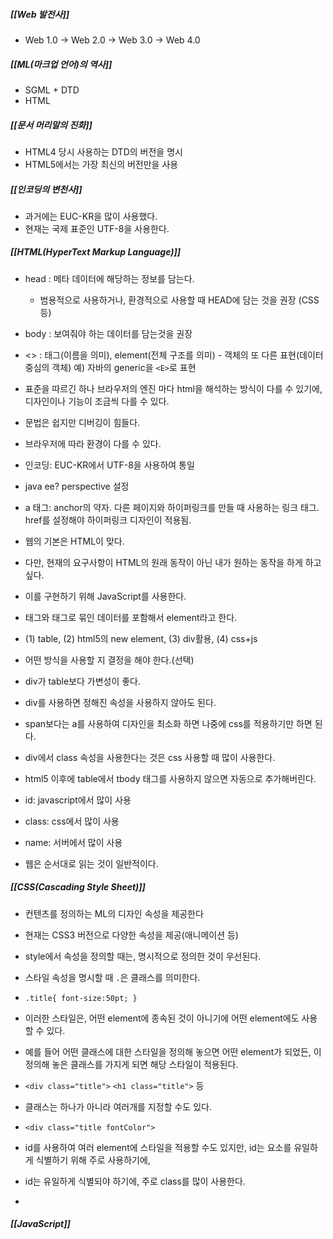 ##### [[Web 발전사]]
- Web 1.0 → Web 2.0 → Web 3.0 → Web 4.0 

##### [[ML(마크업 언어)의 역사]]
- SGML + DTD
- HTML

##### [[문서 머리말의 진화]]
- HTML4 당시 사용하는 DTD의 버전을 명시
- HTML5에서는 가장 최신의 버전만을 사용

##### [[인코딩의 변천사]]
- 과거에는 EUC-KR을 많이 사용했다.
- 현재는 국제 표준인 UTF-8을 사용한다.

##### [[HTML(HyperText Markup Language)]]
- head : 메타 데이터에 해당하는 정보를 담는다.
	- 범용적으로 사용하거나, 환경적으로 사용할 때 HEAD에 담는 것을 권장 (CSS 등)
- body : 보여줘야 하는 데이터를 담는것을 권장


- <> : 태그(이름을 의미), element(전체 구조를 의미) - 객체의 또 다른 표현(데이터 중심의 객체) 예) 자바의 generic을 `<E>`로 표현
- 표준을 따르긴 하나 브라우저의 엔진 마다 html을 해석하는 방식이 다를 수 있기에, 디자인이나 기능이 조금씩 다를 수 있다.

- 문법은 쉽지만 디버깅이 힘들다.
- 브라우저에 따라 환경이 다를 수 있다.
- 인코딩: EUC-KR에서 UTF-8을 사용하여 통일
- java ee? perspective 설정

- a 태그: anchor의 약자. 다른 페이지와 하이퍼링크를 만들 때 사용하는 링크 태그. href를 설정해야 하이퍼링크 디자인이 적용됨.
- 웹의 기본은 HTML이 맞다. 
- 다만, 현재의 요구사항이 HTML의 원래 동작이 아닌 내가 원하는 동작을 하게 하고싶다.
- 이를 구현하기 위해 JavaScript를 사용한다.
- 태그와 태그로 묶인 데이터를 포함해서 element라고 한다.

- (1) table, (2) html5의 new element, (3) div활용, (4) css+js
- 어떤 방식을 사용할 지 결정을 해야 한다.(선택)
- div가 table보다 가변성이 좋다.
- div를 사용하면 정해진 속성을 사용하지 않아도 된다.
- span보다는 a를 사용하여 디자인을 최소화 하면 나중에 css를 적용하기만 하면 된다.
- div에서 class 속성을 사용한다는 것은 css 사용할 때 많이 사용한다.
- html5 이후에 table에서 tbody 태그를 사용하지 않으면 자동으로 추가해버린다.

- id: javascript에서 많이 사용
- class: css에서 많이 사용
- name: 서버에서 많이 사용

- 웹은 순서대로 읽는 것이 일반적이다.
##### [[CSS(Cascading Style Sheet)]]
- 컨텐츠를 정의하는 ML의 디자인 속성을 제공한다
- 현재는 CSS3 버전으로 다양한 속성을 제공(애니메이션 등)

- style에서 속성을 정의할 때는, 명시적으로 정의한 것이 우선된다.
- 스타일 속성을 명시할 때 `.`은 클래스를 의미한다.
- `.title{ font-size:50pt; }`
- 이러한 스타일은, 어떤 element에 종속된 것이 아니기에 어떤 element에도 사용할 수 있다.
- 예를 들어 어떤 클래스에 대한 스타일을 정의해 놓으면 어떤 element가 되었든, 이 정의해 놓은 클래스를 가지게 되면 해당 스타일이 적용된다.
- `<div class="title">` `<h1 class="title">` 등
- 클래스는 하나가 아니라 여러개를 지정할 수도 있다.
- `<div class="title fontColor">`
- id를 사용하여 여러 element에 스타일을 적용할 수도 있지만, id는 요소를 유일하게 식별하기 위해 주로 사용하기에, 
- id는 유일하게 식별되야 하기에, 주로 class를 많이 사용한다.

- 

##### [[JavaScript]]